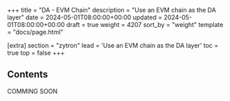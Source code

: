 +++
title = "DA - EVM Chain"
description = "Use an EVM chain as the DA layer"
date = 2024-05-01T08:00:00+00:00
updated = 2024-05-01T08:00:00+00:00
draft = true
weight = 4207
sort_by = "weight"
template = "docs/page.html"

[extra]
section = "zytron"
lead = 'Use an EVM chain as the DA layer'
toc = true
top = false
+++

## Contents
COMMING SOON
